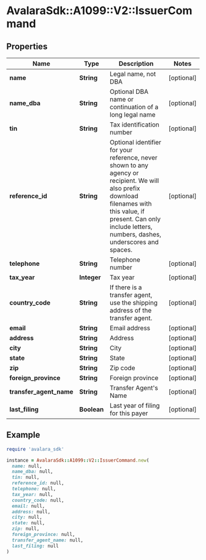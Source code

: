 # AvalaraSdk::A1099::V2::IssuerCommand

## Properties

| Name | Type | Description | Notes |
| ---- | ---- | ----------- | ----- |
| **name** | **String** | Legal name, not DBA | [optional] |
| **name_dba** | **String** | Optional DBA name or continuation of a long legal name | [optional] |
| **tin** | **String** | Tax identification number | [optional] |
| **reference_id** | **String** | Optional identifier for your reference, never shown to any agency or recipient.  We will also prefix download filenames with this value, if present.  Can only include letters, numbers, dashes, underscores and spaces. | [optional] |
| **telephone** | **String** | Telephone number | [optional] |
| **tax_year** | **Integer** | Tax year | [optional] |
| **country_code** | **String** | If there is a transfer agent, use the shipping address of the transfer agent. | [optional] |
| **email** | **String** | Email address | [optional] |
| **address** | **String** | Address | [optional] |
| **city** | **String** | City | [optional] |
| **state** | **String** | State | [optional] |
| **zip** | **String** | Zip code | [optional] |
| **foreign_province** | **String** | Foreign province | [optional] |
| **transfer_agent_name** | **String** | Transfer Agent&#39;s Name | [optional] |
| **last_filing** | **Boolean** | Last year of filing for this payer | [optional] |

## Example

```ruby
require 'avalara_sdk'

instance = AvalaraSdk::A1099::V2::IssuerCommand.new(
  name: null,
  name_dba: null,
  tin: null,
  reference_id: null,
  telephone: null,
  tax_year: null,
  country_code: null,
  email: null,
  address: null,
  city: null,
  state: null,
  zip: null,
  foreign_province: null,
  transfer_agent_name: null,
  last_filing: null
)
```

